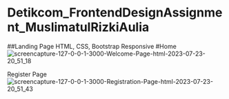 # Detikcom_FrontendDesignAssignment_MuslimatulRizkiAulia
##Landing Page HTML, CSS, Bootstrap Responsive
#Home
![screencapture-127-0-0-1-3000-Welcome-Page-html-2023-07-23-20_51_18](https://github.com/RizkiAulia1999/Detikcom_FrontendDesignAssignment_MuslimatulRizkiAulia/assets/55042970/39646e87-4116-499a-bc13-a0a94fa7f25b)

Register Page
![screencapture-127-0-0-1-3000-Registration-Page-html-2023-07-23-20_51_43](https://github.com/RizkiAulia1999/Detikcom_FrontendDesignAssignment_MuslimatulRizkiAulia/assets/55042970/bcc7012b-0cf3-48c4-9f45-3f8ea1abe16f)


